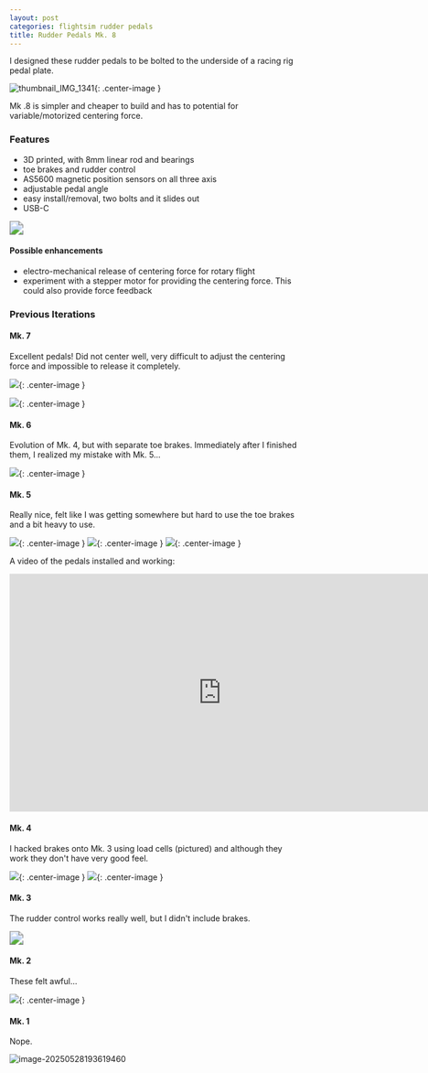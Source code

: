 ```yaml
---
layout: post
categories: flightsim rudder pedals
title: Rudder Pedals Mk. 8
---
```


I designed these rudder pedals to be bolted to the underside of a racing rig pedal plate.

![thumbnail_IMG_1341](assets/thumbnail_IMG_1341.jpg){: .center-image }

Mk .8 is simpler and cheaper to build and has to potential for variable/motorized centering force.


### Features

- 3D printed, with 8mm linear rod and bearings
- toe brakes and rudder control
- AS5600 magnetic position sensors on all three axis 
- adjustable pedal angle
- easy install/removal, two bolts and it slides out
- USB-C

<img src="assets/mk7.JPG" style="zoom:150%;" />

#### Possible enhancements

- electro-mechanical release of centering force for rotary flight
- experiment with a stepper motor for providing the centering force. This could also provide force feedback

### Previous Iterations

#### Mk. 7

Excellent pedals! Did not center well, very difficult to adjust the centering force and impossible to release it completely.



![](../assets/pedals/mk7b.JPG){: .center-image }

![](assets/mk7c.JPG){: .center-image }



#### Mk. 6

Evolution of Mk. 4, but with separate toe brakes. Immediately after I finished them, I realized my mistake with Mk. 5... 

![](../assets/pedals/mk6.JPG){: .center-image }

#### Mk. 5

Really nice, felt like I was getting somewhere but hard to use the toe brakes and a bit heavy to use. 

![](../assets/pedals/IMG_1098.JPG){: .center-image }
![](../assets/pedals/IMG_1099.JPG){: .center-image }
![](../assets/pedals/IMG_1101.JPG){: .center-image }

A video of the pedals installed and working:

<iframe class="center-image" width="740" height="416" src="https://www.youtube.com/embed/uUZPqIRWfbc?si=ZAByA4UAvtkQvIKs" title="YouTube video player" frameborder="0" allow="accelerometer; autoplay; clipboard-write; encrypted-media; gyroscope; picture-in-picture; web-share" referrerpolicy="strict-origin-when-cross-origin" allowfullscreen></iframe>



#### Mk. 4

I hacked brakes onto Mk. 3 using load cells (pictured) and although they work they don't have very good feel.

![](../assets/pedals/mk4.JPG){: .center-image }
![](../assets/pedals/mk4b.JPG){: .center-image }

#### Mk. 3

The rudder control works really well, but I didn't include brakes. 

<img src="../assets/pedals/mk3.jpg" style="zoom:150%;" />



#### Mk. 2

These felt awful...

![](../assets/pedals/mk2.jpg){: .center-image }



#### Mk. 1

Nope.

![image-20250528193619460](assets/image-20250528193619460.png)

